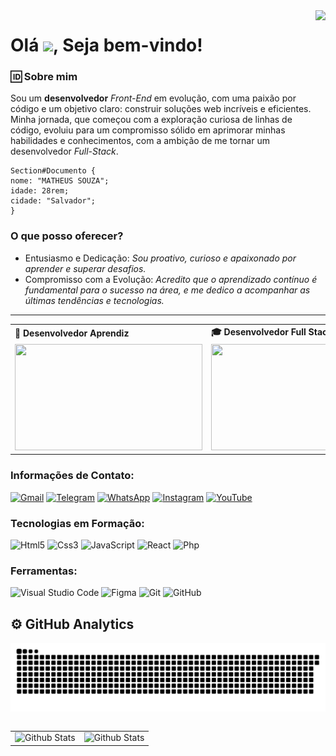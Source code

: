 <img src="https://komarev.com/ghpvc/?username=SouzaStack&&style=flat-square" align="right" />

# Olá <img src="https://user-images.githubusercontent.com/44104676/173990923-48b66056-0bff-472a-b5bf-faab4146e950.gif" height="45">, Seja bem-vindo!

### 🆔 Sobre mim
Sou um **desenvolvedor** *Front-End* em evolução, com uma paixão por código e um objetivo claro: construir soluções web incríveis e eficientes. Minha jornada, que começou com a exploração curiosa de linhas de código, evoluiu para um compromisso sólido em aprimorar minhas habilidades e conhecimentos, com a ambição de me tornar um desenvolvedor *Full-Stack*.

```
Section#Documento {
nome: "MATHEUS SOUZA";
idade: 28rem;
cidade: "Salvador";
}
```

### O que posso oferecer?
- Entusiasmo e Dedicação: *Sou proativo, curioso e apaixonado por aprender e superar desafios.*
- Compromisso com a Evolução: *Acredito que o aprendizado contínuo é fundamental para o sucesso na área, e me dedico a acompanhar as últimas tendências e tecnologias.*

----

<div align="center">
  <table>
    <tr>
      <td><b>🧪 Desenvolvedor Aprendiz</b></td>
      <td><b>🎓 Desenvolvedor Full Stack</b></td>
    </tr>
    <tr>
      <td><img src="https://media.tenor.com/X8854xxuQ_EAAAAM/destroy-code-mad.gif" width="300px" height="170px"></td>
      <td><img src="https://i.gifer.com/5GJg.gif" width="300px" height="170px"></td>
    </tr>
  </table>
</div>

### Informações de Contato:
[![Gmail](https://img.shields.io/badge/Gmail-D14836?style=for-the-badge&logo=gmail&logoColor=white)](mailto:matheus.dev28@gmail.com)
[![Telegram](https://img.shields.io/badge/Telegram-2CA5E0?style=for-the-badge&logo=telegram&logoColor=white)](https://t.me/SouzaStack)
[![WhatsApp](https://img.shields.io/badge/WhatsApp-25D366?style=for-the-badge&logo=whatsapp&logoColor=white)](https://wa.me/5571987393451)
[![Instagram](https://img.shields.io/badge/Instagram-E4405F?style=for-the-badge&logo=instagram&logoColor=white)](https://www.instagram.com/theuzinhoms)
[![YouTube](https://img.shields.io/badge/YouTube_Gaming-FF0000?style=for-the-badge&logo=youtube-gaming&logoColor=white)](https://www.youtube.com/@TOKYO-YT)

### Tecnologias em Formação: 
![Html5](https://img.shields.io/badge/HTML5-E34F26?style=for-the-badge&logo=html5&logoColor=white)
![Css3](https://img.shields.io/badge/CSS3-1572B6?style=for-the-badge&logo=css3&logoColor=white)
![JavaScript](https://img.shields.io/badge/JavaScript-323330?style=for-the-badge&logo=javascript&logoColor=F7DF1E)
![React](https://img.shields.io/badge/React-20232A?style=for-the-badge&logo=react&logoColor=61DAFB)
![Php](https://img.shields.io/badge/PHP-777BB4?style=for-the-badge&logo=php&logoColor=white)

### Ferramentas:
![Visual Studio Code](https://img.shields.io/badge/-Visual%20Studio%20Code-333333?style=flat&logo=visual-studio-code&logoColor=007ACC)
![Figma](https://camo.githubusercontent.com/44a3d91809924f986cc6cb36feb8b0b6c31d4d3bde4b79888840a0e4bba3fe48/68747470733a2f2f696d672e736869656c64732e696f2f62616467652f2d4669676d612d3333333333333f7374796c653d666c6174266c6f676f3d6669676d61266c6f676f436f6c6f723d303037414343)
![Git](https://camo.githubusercontent.com/03ffb2569aad0ebb1f6cbf48a97bc02b46b3f93a6503e2f442f77877b0d91b5c/68747470733a2f2f696d672e736869656c64732e696f2f62616467652f2d4769742d3333333333333f7374796c653d666c6174266c6f676f3d676974)
![GitHub](https://camo.githubusercontent.com/abbb966b6e9da13ae88304c28c53ea42a6ff948f9be2753445f008b0ad7e8f6d/68747470733a2f2f696d672e736869656c64732e696f2f62616467652f2d4769744875622d3333333333333f7374796c653d666c6174266c6f676f3d676974687562)

## ⚙️ GitHub Analytics
![Snake animation](https://raw.githubusercontent.com/FernandoTekisa/FernandoTekisa/output/github-contribution-grid-snake-dark.svg)

<table align="left">
  <tr>
    <td>
      <img src="https://github-readme-stats.vercel.app/api?username=SouzaStack&show_icons=true"
        alt="Github Stats"/>
    </td>
    <td>
      <img src="https://github-readme-stats.vercel.app/api/top-langs/?username=SouzaStack&layout=compact"
        alt="Github Stats"/>
    </td>
  </tr>
</table>
